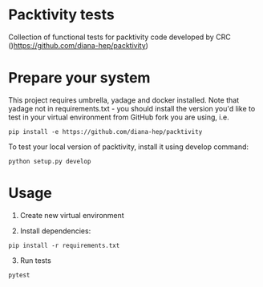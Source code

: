 # Packtivity tests

Collection of functional tests for packtivity code developed by CRC ()https://github.com/diana-hep/packtivity)

# Prepare your system

This project requires umbrella, yadage and docker installed. Note that yadage not in requirements.txt - you
should install the version you'd like to test in your virtual environment from GitHub fork you are using, i.e.

```pip install -e https://github.com/diana-hep/packtivity```

To test your local version of packtivity, install it using develop command:

```python setup.py develop```

# Usage

1. Create new virtual environment

2. Install dependencies:

```pip install -r requirements.txt```

3. Run tests

```pytest```